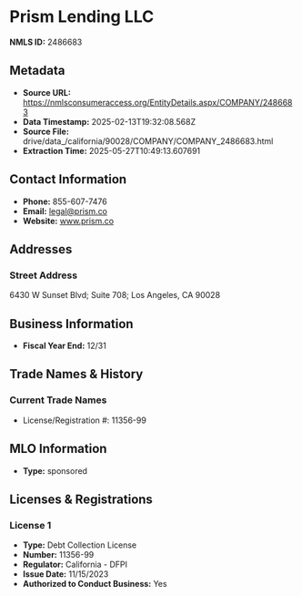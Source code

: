 # Prism Lending LLC

**NMLS ID:** 2486683

## Metadata
- **Source URL:** https://nmlsconsumeraccess.org/EntityDetails.aspx/COMPANY/2486683
- **Data Timestamp:** 2025-02-13T19:32:08.568Z
- **Source File:** drive/data_/california/90028/COMPANY/COMPANY_2486683.html
- **Extraction Time:** 2025-05-27T10:49:13.607691

## Contact Information
- **Phone:** 855-607-7476
- **Email:** legal@prism.co
- **Website:** www.prism.co

## Addresses
### Street Address
6430 W Sunset Blvd; Suite 708; Los Angeles, CA 90028

## Business Information
- **Fiscal Year End:** 12/31

## Trade Names & History
### Current Trade Names
- License/Registration #: 11356-99

## MLO Information
- **Type:** sponsored

## Licenses & Registrations

### License 1
- **Type:** Debt Collection License
- **Number:** 11356-99
- **Regulator:** California - DFPI
- **Issue Date:** 11/15/2023
- **Authorized to Conduct Business:** Yes
